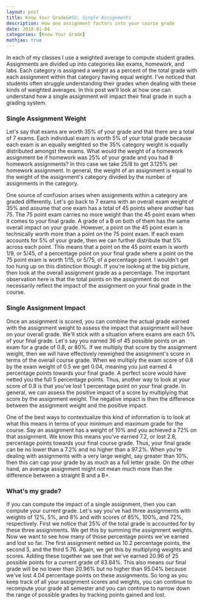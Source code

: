 ```yaml
---
layout: post
title: Know Your Grade&#58; Single Assignments
description: How one assignment factors into your course grade
date: 2018-01-04
categories: [Know Your Grade]
mathjax: true
---
```



In each of my classes I use a weighted average to compute student grades. Assignments are divided up into categories like exams, homework, and labs. Each category is assigned a weight as a percent of the total grade with each assignment within that category having equal weight. I've noticed that students often struggle understanding their grades when dealing with these kinds of weighted averages. In this post we'll look at how one can understand how a single assignment will impact their final grade in such a grading system.

### Single Assignment Weight

Let's say that exams are worth 35% of your grade and that there are a total of 7 exams.  Each individual exam is worth 5% of your total grade because each exam is an equally weighted so the 35% category weight is equally distributed amongst the exams. What would the weight of a homework assignment be if homework was 25% of your grade and you had 8 homework assignments?  In this case we take 25/8 to get 3.125% per homework assignment.  In general, the weight of an assignment is equal to the weight of the assignment's category divided by the number of assignments in the category.

One source of confusion arises when assignments within a category are graded differently. Let's go back to 7 exams with an overall exam weight of 35% and assume that one exam has a total of 45 points where another has 75. The 75 point exam carries no more weight than the 45 point exam when it comes to your final grade.  A grade of a B on both of them has the same overall impact on your grade. However, a point on the 45 point exam is technically worth more than a point on the 75 point exam. If each exam accounts for 5% of your grade, then we can further distribute that 5% across each point. This means that a point on the 45 point exam is worth 1/9, or 5/45, of a percentage point on your final grade where a point on the 75 point exam is worth 1/15, or 5/75,  of a percentage point. I wouldn't get too hung up on this distinction though. If you're looking at the big picture, then look at the overall assignment grade as a percentage. The important observation here is that the total points on the assignment do not necessarily reflect the impact of the assignment on your final grade in the course.

### Single Assignment Impact

Once an assignment is scored, you can combine the actual grade earned with the assignment weight to assess the impact that assignment will have on your overall grade. We'll stick with a situation where exams are each 5% of your final grade. Let's say you earned 36 of 45 possible points on an exam for a grade of 0.8, or 80%. If we multiply that score by the assignment weight, then we will have effectively reweighed the assignment's score in terms of the overall course grade.  When we multiply the exam score of 0.8 by the exam weight of 0.5 we get 0.04, meaning you just earned 4 percentage points towards your final grade. A perfect score would have netted you the full 5 percentage points.  Thus, another way to look at your score of 0.8 is that you've lost 1 percentage point on your final grade.  In general, we can assess the positive impact of a score by multiplying that score by the assignment weight. The negative impact is then the difference between the assignment weight and the positive impact.

One of the best ways to contextualize this kind of information is to look at what this means in terms of your minimum and maximum grade for the course.  Say an assignment has a weight of 10% and you achieved a 72% on that assignment. We know this means you've earned 7.2, or lost 2.8, percentage points towards your final course grade. Thus, your final grade can be no lower than a 7.2% and no higher than a 97.2%. When you're dealing with assignments with a very large weight, say greater than 10%, then this can cap your grade by as much as a full letter grade.  On the other hand, an average assignment might not mean much more than the difference between a straight B and a B+.


### What's my grade?

If you can compute the impact of a single assignment, then you can compute your current grade.  Let's say you've had three assignments with weights of 12%, 5%, and 8% and with scores of 85%, 100%, and 72%, respectively. First we notice that 25% of the total grade is accounted for by these three assignments.  We get this by summing the assignment weights. Now we want to see how many of those percentage points we've earned and lost so far.  The first assignment netted us 10.2 percentage points, the second 5, and the third 5.76.  Again, we get this by multiplying weights and scores. Adding these together we see that we've earned 20.96 of 25 possible points for a current grade of 83.84%. This also means our final grade will be no lower than 20.96% but no higher than 95.04% because we've lost 4.04 percentage points on these assignments.  So long as you keep track of all your assignment scores and weights, you can continue to recompute your grade all semester and you can continue to narrow down the range of possible grades by tracking points gained and lost. 
